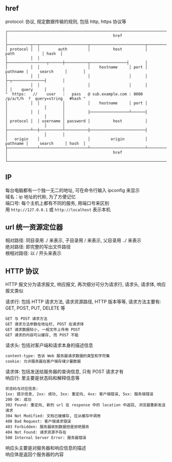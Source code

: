 ## href

protocol: 协议, 规定数据传输的规则, 包括 http, https 协议等  

	┌────────────────────────────────────────────────────────────────────────────────────────────────┐
	│                                              href                                              │
	├──────────┬──┬─────────────────────┬────────────────────────┬───────────────────────────┬───────┤
	│ protocol │  │        auth         │          host          │           path            │ hash  │
	│          │  │                     ├─────────────────┬──────┼──────────┬────────────────┤       │
	│          │  │                     │    hostname     │ port │ pathname │     search     │       │
	│          │  │                     │                 │      │          ├─┬──────────────┤       │
	│          │  │                     │                 │      │          │ │    query     │       │
	"  https:   //    user   :   pass   @ sub.example.com : 8080   /p/a/t/h  ?  query=string   #hash "
	│          │  │          │          │    hostname     │ port │          │                │       │
	│          │  │          │          ├─────────────────┴──────┤          │                │       │
	│ protocol │  │ username │ password │          host          │          │                │       │
	├──────────┴──┼──────────┴──────────┼────────────────────────┤          │                │       │
	│   origin    │                     │         origin         │ pathname │     search     │ hash  │
	├─────────────┴─────────────────────┴────────────────────────┴──────────┴────────────────┴───────┤
	│                                              href                                              │
	└────────────────────────────────────────────────────────────────────────────────────────────────┘

## IP

每台电脑都有一个独一无二的地址, 可在命令行输入 ipconfig 来显示  
域名：ip 地址的代称, 为了方便记忆  
端口号: 每个主机上都有不同的服务, 用端口号来区别  
用 `http://127.0.0.1` 或 `http://localhost` 表示本机  

## url 统一资源定位器

相对路径: 同目录用 ./ 来表示, 子目录用 / 来表示, 父目录用 ../ 来表示  
绝对路径: 即完整的写出文件路径  
根相对路径: 以 / 开头来表示  

## HTTP 协议

HTTP 报文分为请求报文, 响应报文, 再次细分可分为请求行, 请求头, 请求体, 响应报文类似  

请求行: 包括 HTTP 请求方法, 请求资源路径, HTTP 版本等等, 请求方法主要有: GET, POST, PUT, DELETE 等  

	GET 与 POST 请求方法
	GET 请求方法参数在地址栏, POST 在请求体
	GET 请求数据较小, 一般文件上传用 POST
	GET 请求的内容可以缓存, 而 POST 不能

请求头: 包括对客户端和请求本身的描述信息  

	content-type: 告诉 Web 服务器请求数据的类型和字符集
	cookie: 允许服务器在客户端存储少量数据

请求体: 包括发送给服务器的查询信息, 只有 POST 请求才有  
响应行: 里主要是状态码和解释信息等  

	状态码与对应信息:
	1xx: 提示信息, 2xx: 成功, 3xx: 重定向, 4xx: 客户端错误, 5xx: 服务端错误
	200 OK: 成功
	302 Found: 重定向, 新的 url 在 response 中的 location 中返回, 浏览器重新发送请求
	304 Not Modified: 文档已被缓存, 应从缓存中调用
	400 Bad Request: 客户端请求错误
	403 Forbidden: 服务器收到数据但是拒绝服务
	404 Not Found: 请求资源不存在
	500 Internal Server Error: 服务器错误

响应头主要是对服务器和响应信息的描述  
响应体是返回个服务器的内容  